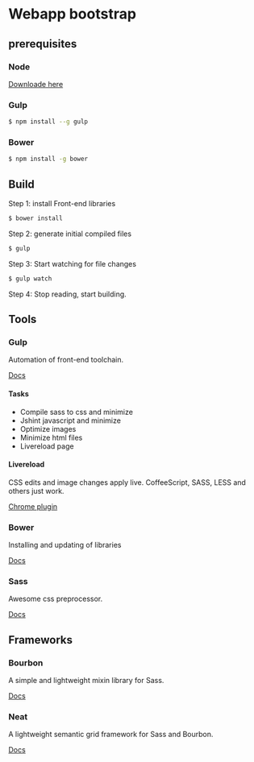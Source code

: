# Webapp bootstrap

## prerequisites

### Node

[Downloade here]( http://nodejs.org/ )

### Gulp

```sh
$ npm install --g gulp
```

### Bower

```sh
$ npm install -g bower
```

## Build 

Step 1: install Front-end libraries

```sh
$ bower install
```

Step 2: generate initial compiled files

```sh
$ gulp
```

Step 3: Start watching for file changes

```sh
$ gulp watch
```

Step 4: Stop reading, start building.

## Tools

### Gulp

Automation of front-end toolchain. 

[Docs](https://github.com/gulpjs/gulp/blob/master/docs/getting-started.md#getting-started)

#### Tasks

* Compile sass to css and minimize
* Jshint javascript and minimize
* Optimize images
* Minimize html files
* Livereload page

#### Livereload

CSS edits and image changes apply live. CoffeeScript, SASS, LESS and others just work.

[Chrome plugin](https://chrome.google.com/webstore/detail/livereload/jnihajbhpnppcggbcgedagnkighmdlei?hl=en)

### Bower

Installing and updating of libraries

[Docs](http://bower.io/#getting-started)

### Sass 

Awesome css preprocessor. 

[Docs](http://sass-lang.com/)

## Frameworks

### Bourbon

A simple and lightweight mixin library for Sass.

[Docs](http://bourbon.io/docs/)

### Neat

A lightweight semantic grid framework for Sass and Bourbon.

[Docs](http://thoughtbot.github.io/neat-docs/latest/)
